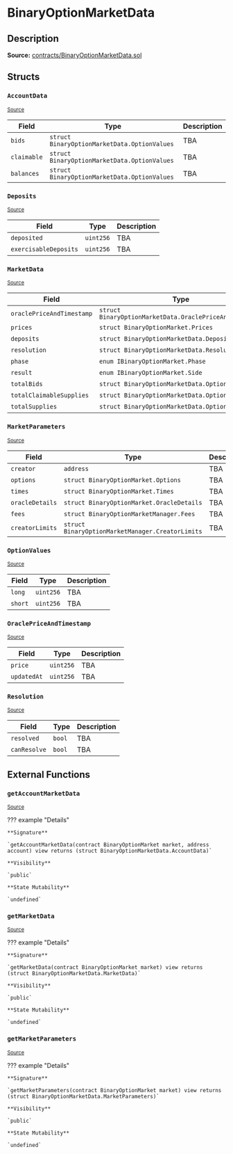 # BinaryOptionMarketData

## Description

**Source:** [contracts/BinaryOptionMarketData.sol](https://github.com/Synthetixio/synthetix/tree/v2.42.1/contracts/BinaryOptionMarketData.sol)

## Structs

### `AccountData`

<sub>[Source](https://github.com/Synthetixio/synthetix/tree/v2.42.1/contracts/BinaryOptionMarketData.sol#L53)</sub>

| Field       | Type                                         | Description |
| ----------- | -------------------------------------------- | ----------- |
| `bids`      | `struct BinaryOptionMarketData.OptionValues` | TBA         |
| `claimable` | `struct BinaryOptionMarketData.OptionValues` | TBA         |
| `balances`  | `struct BinaryOptionMarketData.OptionValues` | TBA         |

### `Deposits`

<sub>[Source](https://github.com/Synthetixio/synthetix/tree/v2.42.1/contracts/BinaryOptionMarketData.sol#L16)</sub>

| Field                 | Type      | Description |
| --------------------- | --------- | ----------- |
| `deposited`           | `uint256` | TBA         |
| `exercisableDeposits` | `uint256` | TBA         |

### `MarketData`

<sub>[Source](https://github.com/Synthetixio/synthetix/tree/v2.42.1/contracts/BinaryOptionMarketData.sol#L41)</sub>

| Field                     | Type                                                    | Description |
| ------------------------- | ------------------------------------------------------- | ----------- |
| `oraclePriceAndTimestamp` | `struct BinaryOptionMarketData.OraclePriceAndTimestamp` | TBA         |
| `prices`                  | `struct BinaryOptionMarket.Prices`                      | TBA         |
| `deposits`                | `struct BinaryOptionMarketData.Deposits`                | TBA         |
| `resolution`              | `struct BinaryOptionMarketData.Resolution`              | TBA         |
| `phase`                   | `enum IBinaryOptionMarket.Phase`                        | TBA         |
| `result`                  | `enum IBinaryOptionMarket.Side`                         | TBA         |
| `totalBids`               | `struct BinaryOptionMarketData.OptionValues`            | TBA         |
| `totalClaimableSupplies`  | `struct BinaryOptionMarketData.OptionValues`            | TBA         |
| `totalSupplies`           | `struct BinaryOptionMarketData.OptionValues`            | TBA         |

### `MarketParameters`

<sub>[Source](https://github.com/Synthetixio/synthetix/tree/v2.42.1/contracts/BinaryOptionMarketData.sol#L32)</sub>

| Field           | Type                                             | Description |
| --------------- | ------------------------------------------------ | ----------- |
| `creator`       | `address`                                        | TBA         |
| `options`       | `struct BinaryOptionMarket.Options`              | TBA         |
| `times`         | `struct BinaryOptionMarket.Times`                | TBA         |
| `oracleDetails` | `struct BinaryOptionMarket.OracleDetails`        | TBA         |
| `fees`          | `struct BinaryOptionMarketManager.Fees`          | TBA         |
| `creatorLimits` | `struct BinaryOptionMarketManager.CreatorLimits` | TBA         |

### `OptionValues`

<sub>[Source](https://github.com/Synthetixio/synthetix/tree/v2.42.1/contracts/BinaryOptionMarketData.sol#L11)</sub>

| Field   | Type      | Description |
| ------- | --------- | ----------- |
| `long`  | `uint256` | TBA         |
| `short` | `uint256` | TBA         |

### `OraclePriceAndTimestamp`

<sub>[Source](https://github.com/Synthetixio/synthetix/tree/v2.42.1/contracts/BinaryOptionMarketData.sol#L26)</sub>

| Field       | Type      | Description |
| ----------- | --------- | ----------- |
| `price`     | `uint256` | TBA         |
| `updatedAt` | `uint256` | TBA         |

### `Resolution`

<sub>[Source](https://github.com/Synthetixio/synthetix/tree/v2.42.1/contracts/BinaryOptionMarketData.sol#L21)</sub>

| Field        | Type   | Description |
| ------------ | ------ | ----------- |
| `resolved`   | `bool` | TBA         |
| `canResolve` | `bool` | TBA         |

## External Functions

### `getAccountMarketData`

<sub>[Source](https://github.com/Synthetixio/synthetix/tree/v2.42.1/contracts/BinaryOptionMarketData.sol#L102)</sub>

??? example "Details"

    **Signature**

    `getAccountMarketData(contract BinaryOptionMarket market, address account) view returns (struct BinaryOptionMarketData.AccountData)`

    **Visibility**

    `public`

    **State Mutability**

    `undefined`

### `getMarketData`

<sub>[Source](https://github.com/Synthetixio/synthetix/tree/v2.42.1/contracts/BinaryOptionMarketData.sol#L81)</sub>

??? example "Details"

    **Signature**

    `getMarketData(contract BinaryOptionMarket market) view returns (struct BinaryOptionMarketData.MarketData)`

    **Visibility**

    `public`

    **State Mutability**

    `undefined`

### `getMarketParameters`

<sub>[Source](https://github.com/Synthetixio/synthetix/tree/v2.42.1/contracts/BinaryOptionMarketData.sol#L59)</sub>

??? example "Details"

    **Signature**

    `getMarketParameters(contract BinaryOptionMarket market) view returns (struct BinaryOptionMarketData.MarketParameters)`

    **Visibility**

    `public`

    **State Mutability**

    `undefined`

